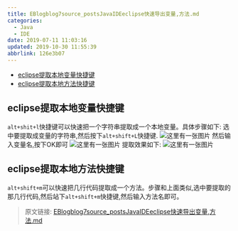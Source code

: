 ```yaml
---
title: EBlogblog7source_postsJavaIDEeclipse快速导出变量,方法.md
categories: 
  - Java
  - IDE
date: 2019-07-11 11:03:16
updated: 2019-10-30 11:55:39
abbrlink: 126e3b07
---
```

- [eclipse提取本地变量快捷键](/blog/html/126e3b07/#eclipse提取本地变量快捷键)
- [eclipse提取本地方法快捷键](/blog/html/126e3b07/#eclipse提取本地方法快捷键)

<!--more-->
<script src="https://cdn.bootcss.com/jquery/3.4.0/jquery.slim.min.js"></script>
<script>$(document).ready(function () {$(".post-body > ul:nth-child(1)").hide();});</script>

<!--end-->
## eclipse提取本地变量快捷键 ##
`alt+shit+l`快捷键可以快速把一个字符串提取成一个本地变量。具体步骤如下:
选中要提取成变量的字符串,然后按下`alt+shift+L`快捷键.
![这里有一张图片](https://image-1257720033.cos.ap-shanghai.myqcloud.com/blog/Java/IDESetting/eclipse/KuaiJieJian/1.png)
然后输入变量名,按下OK即可
![这里有一张图片](https://image-1257720033.cos.ap-shanghai.myqcloud.com/blog/Java/IDESetting/eclipse/KuaiJieJian/2.png)
提取效果如下:
![这里有一张图片](https://image-1257720033.cos.ap-shanghai.myqcloud.com/blog/Java/IDESetting/eclipse/KuaiJieJian/3.png)
## eclipse提取本地方法快捷键 ##
`alt+shift+m`可以快速把几行代码提取成一个方法。步骤和上面类似,选中要提取的那几行代码,然后站下`alt+shift+m`快捷键,然后输入方法名即可。

>原文链接: [EBlogblog7source_postsJavaIDEeclipse快速导出变量,方法.md](https://lanlan2017.github.io/blog/126e3b07/)